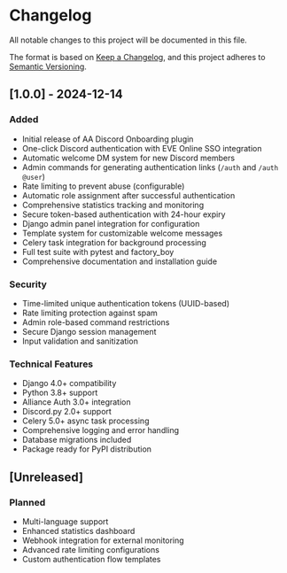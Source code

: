# Changelog

All notable changes to this project will be documented in this file.

The format is based on [Keep a Changelog](https://keepachangelog.com/en/1.0.0/),
and this project adheres to [Semantic Versioning](https://semver.org/spec/v2.0.0.html).

## [1.0.0] - 2024-12-14

### Added
- Initial release of AA Discord Onboarding plugin
- One-click Discord authentication with EVE Online SSO integration
- Automatic welcome DM system for new Discord members
- Admin commands for generating authentication links (`/auth` and `/auth @user`)
- Rate limiting to prevent abuse (configurable)
- Automatic role assignment after successful authentication
- Comprehensive statistics tracking and monitoring
- Secure token-based authentication with 24-hour expiry
- Django admin panel integration for configuration
- Template system for customizable welcome messages
- Celery task integration for background processing
- Full test suite with pytest and factory_boy
- Comprehensive documentation and installation guide

### Security
- Time-limited unique authentication tokens (UUID-based)
- Rate limiting protection against spam
- Admin role-based command restrictions
- Secure Django session management
- Input validation and sanitization

### Technical Features
- Django 4.0+ compatibility
- Python 3.8+ support
- Alliance Auth 3.0+ integration
- Discord.py 2.0+ support
- Celery 5.0+ async task processing
- Comprehensive logging and error handling
- Database migrations included
- Package ready for PyPI distribution

## [Unreleased]

### Planned
- Multi-language support
- Enhanced statistics dashboard
- Webhook integration for external monitoring
- Advanced rate limiting configurations
- Custom authentication flow templates